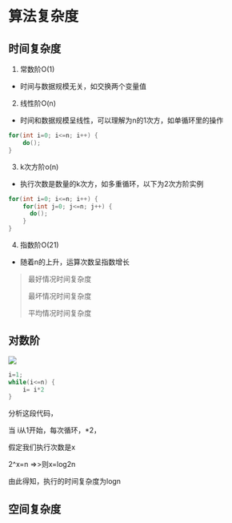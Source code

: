 #

# 算法复杂度

## 时间复杂度

1. 常数阶O(1)

- 时间与数据规模无关，如交换两个变量值

2. 线性阶O(n)

- 时间和数据规模呈线性，可以理解为n的1次方，如单循环里的操作

```java
for(int i=0; i<=n; i++) {
    do();
}
```

3. k次方阶o(n)

- 执行次数是数量的k次方，如多重循环，以下为2次方阶实例

```java
for(int i=0; i<=n; i++) {
    for(int j=0; j<=n; j++) {
      do();  
    }
}
```

4. 指数阶O(21)

- 随着n的上升，运算次数呈指数增长

> 最好情况时间复杂度
>
> 最坏情况时间复杂度
>
> 平均情况时间复杂度



## 对数阶

![](https://gitee.com/xiaojihao/pubImage/raw/master/image/java/network/20211106232045.png)

```java
i=1;
while(i<=n) {
    i= i*2
}
```

分析这段代码，

当 i从1开始，每次循环，*2，

假定我们执行次数是x

2^x=n   =>>则x=log2n

由此得知，执行的时间复杂度为logn 

## 空间复杂度